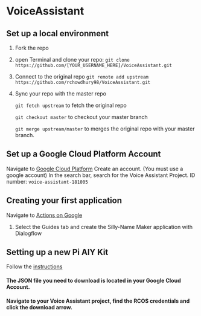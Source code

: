 # VoiceAssistant

## Set up a local environment
1. Fork the repo
2. open Terminal and clone your repo:
   ```git clone https://github.com/[YOUR_USERNAME_HERE]/VoiceAssistant.git```
3. Connect to the original repo
   ```git remote add upstream https://github.com/rchowdhury98/VoiceAssistant.git```
4. Sync your repo with the master repo

   ```git fetch upstream``` to fetch the original repo
   
   ```git checkout master```	to checkout your master branch
   
   ```git merge upstream/master``` to merges the original repo with your master branch.

## Set up a Google Cloud Platform Account
Navigate to [Google Cloud Platform](https://cloud.google.com/) 
Create an account. (You must use a google account)
In the search bar, search for the Voice Assistant Project.
   ID number: ```voice-assistant-181005```

   
## Creating your first application
Navigate to [Actions on Google](https://developers.google.com/actions/)
1. Select the Guides tab and create the Silly-Name Maker application with Dialogflow

## Setting up a new Pi AIY Kit
Follow the [instructions](https://aiyprojects.withgoogle.com/voice)
#### The JSON file you need to download is located in your Google Cloud Account. 
#### Navigate to your Voice Assistant project, find the RCOS credentials and click the download arrow.


